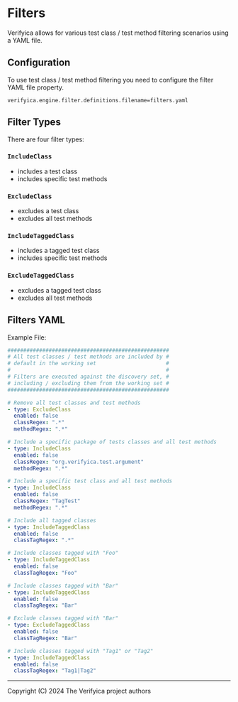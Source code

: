 # Filters

Verifyica allows for various test class / test method filtering scenarios using a YAML file.

## Configuration

To use test class / test method filtering you need to configure the filter YAML file property.

```properties
verifyica.engine.filter.definitions.filename=filters.yaml
```

## Filter Types

There are four filter types:

### `IncludeClass`

- includes a test class
- includes specific test methods

### `ExcludeClass`

- excludes a test class
- excludes all test methods

### `IncludeTaggedClass`

- includes a tagged test class
- includes specific test methods

### `ExcludeTaggedClass`

- excludes a tagged test class
- excludes all test methods

## Filters YAML

Example File:

```yaml
###################################################
# All test classes / test methods are included by #
# default in the working set                      #
#                                                 #
# Filters are executed against the discovery set, #
# including / excluding them from the working set #
###################################################

# Remove all test classes and test methods
- type: ExcludeClass
  enabled: false
  classRegex: ".*"
  methodRegex: ".*"

# Include a specific package of tests classes and all test methods
- type: IncludeClass
  enabled: false
  classRegex: "org.verifyica.test.argument"
  methodRegex: ".*"

# Include a specific test class and all test methods
- type: IncludeClass
  enabled: false
  classRegex: "TagTest"
  methodRegex: ".*"

# Include all tagged classes
- type: IncludeTaggedClass
  enabled: false
  classTagRegex: ".*"

# Include classes tagged with "Foo"
- type: IncludeTaggedClass
  enabled: false
  classTagRegex: "Foo"

# Include classes tagged with "Bar"
- type: IncludeTaggedClass
  enabled: false
  classTagRegex: "Bar"

# Exclude classes tagged with "Bar"
- type: ExcludeTaggedClass
  enabled: false
  classTagRegex: "Bar"

# Include classes tagged with "Tag1" or "Tag2"
- type: IncludeTaggedClass
  enabled: false
  classTagRegex: "Tag1|Tag2"
```

---

Copyright (C) 2024 The Verifyica project authors